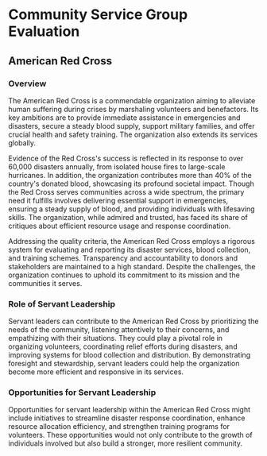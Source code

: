 # Community Service Group Evaluation

## American Red Cross

### Overview
The American Red Cross is a commendable organization aiming to alleviate human suffering during crises by marshaling volunteers and benefactors. Its key ambitions are to provide immediate assistance in emergencies and disasters, secure a steady blood supply, support military families, and offer crucial health and safety training. The organization also extends its services globally.

Evidence of the Red Cross's success is reflected in its response to over 60,000 disasters annually, from isolated house fires to large-scale hurricanes. In addition, the organization contributes more than 40% of the country's donated blood, showcasing its profound societal impact. Though the Red Cross serves communities across a wide spectrum, the primary need it fulfills involves delivering essential support in emergencies, ensuring a steady supply of blood, and providing individuals with lifesaving skills. The organization, while admired and trusted, has faced its share of critiques about efficient resource usage and response coordination.

Addressing the quality criteria, the American Red Cross employs a rigorous system for evaluating and reporting its disaster services, blood collection, and training schemes. Transparency and accountability to donors and stakeholders are maintained to a high standard. Despite the challenges, the organization continues to uphold its commitment to its mission and the communities it serves.

### Role of Servant Leadership
Servant leaders can contribute to the American Red Cross by prioritizing the needs of the community, listening attentively to their concerns, and empathizing with their situations. They could play a pivotal role in organizing volunteers, coordinating relief efforts during disasters, and improving systems for blood collection and distribution. By demonstrating foresight and stewardship, servant leaders could help the organization become more efficient and responsive in its services.

### Opportunities for Servant Leadership
Opportunities for servant leadership within the American Red Cross might include initiatives to streamline disaster response coordination, enhance resource allocation efficiency, and strengthen training programs for volunteers. These opportunities would not only contribute to the growth of individuals involved but also build a stronger, more resilient community.
